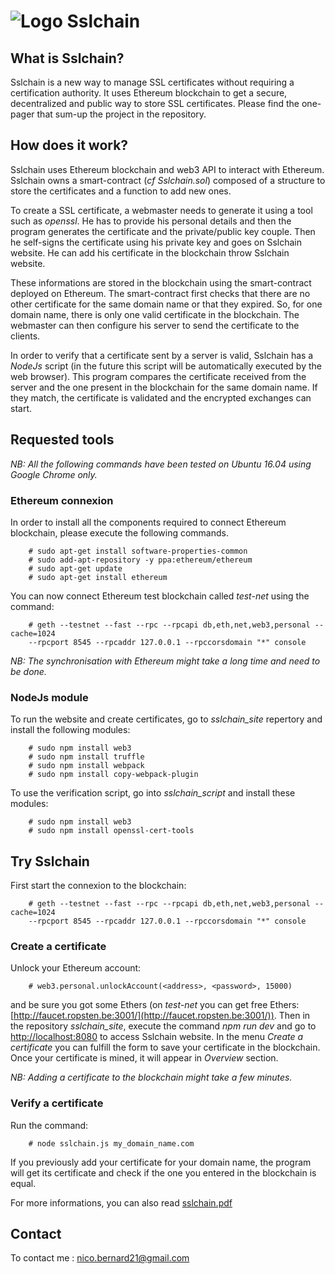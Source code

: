 # ![Logo](https://github.com/nicob21/sslchain/blob/master/sslchain_site/app/img/logo.png) Sslchain

## What is Sslchain?
Sslchain is a new way to manage SSL certificates without requiring a certification authority. It uses Ethereum blockchain to get a secure, decentralized and public way to store SSL certificates. Please find the one-pager that sum-up the project in the repository.

## How does it work?
Sslchain uses Ethereum blockchain and web3 API to interact with Ethereum. Sslchain owns  a smart-contract (*cf Sslchain.sol*) composed of a structure to store the certificates and a function to add new ones.

To create a SSL certificate, a webmaster needs to generate it using a tool such as *openssl*. He has to provide his personal details and then the program generates the certificate and the private/public key couple. Then he self-signs the certificate using his private key and goes on Sslchain website. He can add his certificate in the blockchain throw Sslchain website. 

These informations are stored in the blockchain using the smart-contract deployed on Ethereum. The smart-contract first checks that there are no other certificate for the same domain name or that they expired. So, for one domain name, there is only one valid certificate in the blockchain. The webmaster can then configure his server to send the certificate to the clients.

In order to verify that a certificate sent by a server is valid, Sslchain has a *NodeJs* script (in the future this script will be automatically executed by the web browser). This program compares the certificate received from the server and the one present in the blockchain for the same domain name. If they match, the certificate is validated and the encrypted exchanges can start.

## Requested tools
*NB: All the following commands have been tested on Ubuntu 16.04 using Google Chrome only.*

### Ethereum connexion
In order to install all the components required to connect Ethereum blockchain, please execute the following commands.
```
    # sudo apt-get install software-properties-common
    # sudo add-apt-repository -y ppa:ethereum/ethereum
    # sudo apt-get update
    # sudo apt-get install ethereum
```

You can now connect Ethereum test blockchain called *test-net* using the command:
```
    # geth --testnet --fast --rpc --rpcapi db,eth,net,web3,personal --cache=1024
    --rpcport 8545 --rpcaddr 127.0.0.1 --rpccorsdomain "*" console
```
*NB: The synchronisation with Ethereum might take a long time and need to be done.*

### NodeJs module
To run the website and create certificates, go to *sslchain_site* repertory and install the following modules:
```
    # sudo npm install web3
    # sudo npm install truffle
    # sudo npm install webpack
    # sudo npm install copy-webpack-plugin
```

To use the verification script, go into *sslchain_script* and install these modules:
```
    # sudo npm install web3
    # sudo npm install openssl-cert-tools
```

## Try Sslchain
First start the connexion to the blockchain:
```
    # geth --testnet --fast --rpc --rpcapi db,eth,net,web3,personal --cache=1024
    --rpcport 8545 --rpcaddr 127.0.0.1 --rpccorsdomain "*" console
```

### Create a certificate
Unlock your Ethereum account:
```
    # web3.personal.unlockAccount(<address>, <password>, 15000)
```
and be sure you got some Ethers (on *test-net* you can get free Ethers: [http://faucet.ropsten.be:3001/](http://faucet.ropsten.be:3001/)).
Then in the repository *sslchain\_site*, execute the command *npm run dev* and go to [http://localhost:8080](http://localhost:8080) to access Sslchain website. In the menu *Create a certificate* you can fulfill the form to save your certificate in the blockchain. Once your certificate is mined, it will appear in *Overview* section.

*NB: Adding a certificate to the blockchain might take a few minutes.*

### Verify a certificate

Run the command:
```
    # node sslchain.js my_domain_name.com
```
If you previously add your certificate for your domain name, the program will get its certificate and check if the one you entered in the blockchain is equal. 

For more informations, you can also read [sslchain.pdf](https://github.com/nicob21/sslchain/blob/master/sslchain.pdf)

## Contact
To contact me : nico.bernard21@gmail.com
